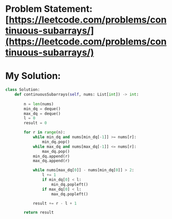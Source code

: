 # Problem Statement: [https://leetcode.com/problems/continuous-subarrays/](https://leetcode.com/problems/continuous-subarrays/)
# My Solution: 
```py
class Solution:
    def continuousSubarrays(self, nums: List[int]) -> int:
        
        n = len(nums)
        min_dq = deque()
        max_dq = deque()
        l = 0
        result = 0

        for r in range(n):
            while min_dq and nums[min_dq[-1]] >= nums[r]:
                min_dq.pop()
            while max_dq and nums[max_dq[-1]] <= nums[r]:
                max_dq.pop()
            min_dq.append(r)
            max_dq.append(r)

            while nums[max_dq[0]] - nums[min_dq[0]] > 2:
                l += 1
                if min_dq[0] < l:
                    min_dq.popleft()
                if max_dq[0] < l:
                    max_dq.popleft()

            result += r - l + 1

        return result
```
